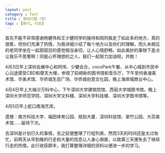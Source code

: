 ```yaml
---
layout: post
category : Text
title : 深圳行程（序）
tags : [旅行, 行走]
---
```

首先不能不非常感谢杨健伟和王少健同学的接待和陪同我走了如此多的地方，真的很累，但你们充满了热情，为我详细介绍了每个地方以及你们的理解。而久未相见的老同学坐在一起叙叙旧的感觉相当亲切，让人心情舒畅，如此美妙的事物下差点让我乐不思蜀啊！同是心怀理想的之人，我们一起努力加油吧，共勉！

4月3日早上深圳会展中心和阿伟、少健会合，cocoPark午餐，从中心城到市民中心沿途感受CBD和摩天大楼，参观了矶崎新的图书馆和音乐厅，下午至何香凝美术馆、华美术馆、华侨城生态广场、华侨城创意文化园，晚上海岸城商业中心。

4月4日早上大梅沙万科中心，下午深圳大学建筑院馆、西丽大学城图书馆，晚上深圳大学师范学院、深圳大学文科楼、深圳大学科技楼、深圳大学图书馆等。

4月5日早上蛇口南海艺库。

遗憾：南方科技大学、福田体育公园、规划大厦、深圳科技馆、翠竹公园、大芬美术馆……留待下次。

去深圳是计划已久的事情，去之前便整理了行程列表，然而3天的时间还是太过匆忙，前两天从早到晚的行走和大量的信息让人身心俱疲，以致第三天便失去了继续行走的热情。此行收获颇丰，我打算整理详细的资料以便进一步的学习。